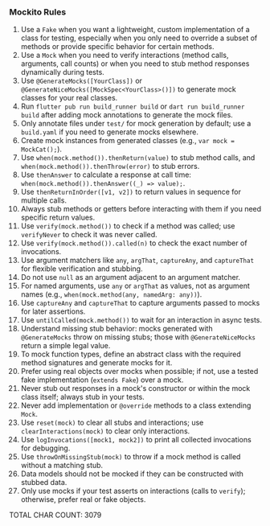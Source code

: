 ### Mockito Rules

1. Use a `Fake` when you want a lightweight, custom implementation of a class for testing, especially when you only need to override a subset of methods or provide specific behavior for certain methods.
2. Use a `Mock` when you need to verify interactions (method calls, arguments, call counts) or when you need to stub method responses dynamically during tests.
3. Use `@GenerateMocks([YourClass])` or `@GenerateNiceMocks([MockSpec<YourClass>()])` to generate mock classes for your real classes.
4. Run `flutter pub run build_runner build` or `dart run build_runner build` after adding mock annotations to generate the mock files.
5. Only annotate files under `test/` for mock generation by default; use a `build.yaml` if you need to generate mocks elsewhere.
6. Create mock instances from generated classes (e.g., `var mock = MockCat();`).
7. Use `when(mock.method()).thenReturn(value)` to stub method calls, and `when(mock.method()).thenThrow(error)` to stub errors.
8. Use `thenAnswer` to calculate a response at call time: `when(mock.method()).thenAnswer((_) => value);`.
9. Use `thenReturnInOrder([v1, v2])` to return values in sequence for multiple calls.
10. Always stub methods or getters before interacting with them if you need specific return values.
11. Use `verify(mock.method())` to check if a method was called; use `verifyNever` to check it was never called.
12. Use `verify(mock.method()).called(n)` to check the exact number of invocations.
13. Use argument matchers like `any`, `argThat`, `captureAny`, and `captureThat` for flexible verification and stubbing.
14. Do not use `null` as an argument adjacent to an argument matcher.
15. For named arguments, use `any` or `argThat` as values, not as argument names (e.g., `when(mock.method(any, namedArg: any))`).
16. Use `captureAny` and `captureThat` to capture arguments passed to mocks for later assertions.
17. Use `untilCalled(mock.method())` to wait for an interaction in async tests.
18. Understand missing stub behavior: mocks generated with `@GenerateMocks` throw on missing stubs; those with `@GenerateNiceMocks` return a simple legal value.
19. To mock function types, define an abstract class with the required method signatures and generate mocks for it.
20. Prefer using real objects over mocks when possible; if not, use a tested fake implementation (`extends Fake`) over a mock.
21. Never stub out responses in a mock's constructor or within the mock class itself; always stub in your tests.
22. Never add implementation or `@override` methods to a class extending `Mock`.
23. Use `reset(mock)` to clear all stubs and interactions; use `clearInteractions(mock)` to clear only interactions.
24. Use `logInvocations([mock1, mock2])` to print all collected invocations for debugging.
25. Use `throwOnMissingStub(mock)` to throw if a mock method is called without a matching stub.
26. Data models should not be mocked if they can be constructed with stubbed data.
27. Only use mocks if your test asserts on interactions (calls to `verify`); otherwise, prefer real or fake objects.

TOTAL CHAR COUNT:     3079
